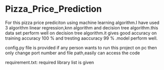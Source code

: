 # Pizza_Price_Prediction

For this pizza price prediciton using machine learning algorithm.I have used 3 algorithm linear regression,knn algorithm and decision tree algorithm.this data set perform well on decision tree algorithm.it gives good accuracy on training accuracy 100 % and tresting aaccuracy 99 % .model perform well.

config.py file is provided if any person wants to run this project on pc then only change port number and file path,easily can access the code

requirement.txt: required library list is given 
